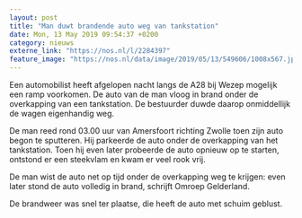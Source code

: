 ```yaml
---
layout: post
title: "Man duwt brandende auto weg van tankstation"
date: Mon, 13 May 2019 09:54:37 +0200
category: nieuws
externe_link: "https://nos.nl/l/2284397"
feature_image: "https://nos.nl/data/image/2019/05/13/549606/1008x567.jpg"
---
```


<p>Een automobilist heeft afgelopen nacht langs de A28 bij Wezep mogelijk een ramp voorkomen. De auto van de man vloog in brand onder de overkapping van een tankstation. De bestuurder duwde daarop onmiddellijk de wagen eigenhandig weg.</p>
<p>De man reed rond 03.00 uur van Amersfoort richting Zwolle toen zijn auto begon te sputteren. Hij parkeerde de auto onder de overkapping van het tankstation. Toen hij even later probeerde de auto opnieuw op te starten, ontstond er een steekvlam en kwam er veel rook vrij.</p>
<p>De man wist de auto net op tijd onder de overkapping weg te krijgen: even later stond de auto volledig in brand, schrijft Omroep Gelderland.</p>
<p>De brandweer was snel ter plaatse, die heeft de auto met schuim geblust.</p>
